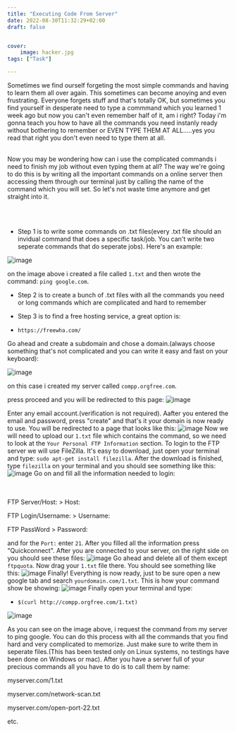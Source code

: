 ```yaml
---
title: "Executing Code From Server"
date: 2022-08-30T11:32:29+02:00
draft: false


cover:
    image: hacker.jpg
tags: ["Task"]

---
```


Sometimes we find ourself forgeting the most simple commands and having to learn them all over again. This sometimes can become anoying and even frustrating. Everyone forgets stuff and that's totally OK, but sometimes you find yourself in desperate need to type a commmand which you learned 1 week ago but now you can't even remember half of it, am i right? Today i'm gonna teach you how to have all the commands you need instanly ready without bothering to remember or EVEN TYPE THEM AT ALL.....yes you read that right you don't even need to type them at all.
<br></br>

Now you may be wondering how can i use the complicated commands i need to finish my job without even typing them at all? The way we're going to do this is by writing all the important commands on a online server then accessing them through our terminal just by calling the name of the command which you will set. So let's not waste time anymore and get straight into it.

<br></br>

* Step 1 is to write some commands on .txt files(every .txt file should an invidual command that does a specific task/job. You can't write two seperate commands that do seperate jobs). Here's an example:

![image](command-1.png)

on the image above i created a file called `1.txt` and then wrote the command: `ping google.com`.

* Step 2 is to create a bunch of .txt files with all the commands you need or long commands which are complicated and hard to remember

* Step 3 is to find a free hosting service, a great option is:

* `https://freewha.com/`

Go ahead and create a subdomain and chose a domain.(always choose something that's not complicated and you can write it easy and fast on your keyboard):

![image](subdomain.png)

on this case i created my server called `compp.orgfree.com`.

press proceed and you will be redirected to this page:
![image](account-1.png)

Enter any email account.(verification is not required). Aafter you entered the email and password, press "create" and that's it your domain is now ready to use. You will be redirected to a page that looks like this:
![image](blured-ftp.png)
Now we will need to upload our `1.txt` file which contains the command, so we need to look at the `Your Personal FTP Information` section. To login to the FTP server we will use FileZilla. It's easy to download, just open your terminal and type:
`sudo apt-get install filezilla`.
After the download is finished, type `filezilla` on your terminal and you should see something like this:
![image](filezilla.png)
Go on and fill all the information needed to login:

<br></br>
FTP Server/Host: > Host:

FTP Login/Username: > Username:

FTP PassWord > Password:

and for the `Port:` enter `21`. After you filled all the information press "Quickconnect". After you are connected to your server, on the right side on you should see these files:
![image](site-storage.png)
Go ahead and delete all of them except `ftpquota`.
Now drag your `1.txt` file there. You should see something like this:
![image](files.png)
Finally! Everything is now ready, just to be sure open a new google tab and search `yourdomain.com/1.txt`. This is how your command show be showing:
![image](command.png)
Finally open your terminal and type:

* `$(curl http://compp.orgfree.com/1.txt)`

![image](request-1.png)

As you can see on the image above, i request the command from my server to ping google. You can do this process with all the commands that you find hard and very complicated to memorize. Just make sure to write them in seperate files.(This has been tested only on Linux systems, no testings have been done on Windows or mac). After you have a server full of your precious commands all you have to do is to call them by name:

myserver.com/1.txt

myserver.com/network-scan.txt

myserver.com/open-port-22.txt

etc.
